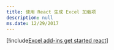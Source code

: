 ```yaml
---
title: 使用 React 生成 Excel 加载项
description: null
ms.date: 12/29/2017
---
```


[!include[Excel add-ins get started react](../includes/file-get-started-excel-react.md)]
